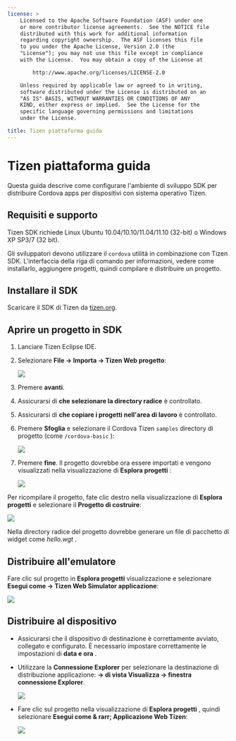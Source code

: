```yaml
---
license: >
    Licensed to the Apache Software Foundation (ASF) under one
    or more contributor license agreements.  See the NOTICE file
    distributed with this work for additional information
    regarding copyright ownership.  The ASF licenses this file
    to you under the Apache License, Version 2.0 (the
    "License"); you may not use this file except in compliance
    with the License.  You may obtain a copy of the License at

        http://www.apache.org/licenses/LICENSE-2.0

    Unless required by applicable law or agreed to in writing,
    software distributed under the License is distributed on an
    "AS IS" BASIS, WITHOUT WARRANTIES OR CONDITIONS OF ANY
    KIND, either express or implied.  See the License for the
    specific language governing permissions and limitations
    under the License.

title: Tizen piattaforma guida
---
```


# Tizen piattaforma guida

Questa guida descrive come configurare l'ambiente di sviluppo SDK per distribuire Cordova apps per dispositivi con sistema operativo Tizen.

## Requisiti e supporto

Tizen SDK richiede Linux Ubuntu 10.04/10.10/11.04/11.10 (32-bit) o Windows XP SP3/7 (32 bit).

Gli sviluppatori devono utilizzare il `cordova` utilità in combinazione con Tizen SDK. L'interfaccia della riga di comando per informazioni, vedere come installarlo, aggiungere progetti, quindi compilare e distribuire un progetto.

## Installare il SDK

Scaricare il SDK di Tizen da [tizen.org][1].

 [1]: https://developer.tizen.org/sdk

<!--

- (optional) Install Tizen Cordova template projects: copy the
  `/templates` directory content into the Tizen Eclipse IDE web
  templates directory (e.g:
  `/home/my_username/tizen-sdk/IDE/Templates/web`).

- __Method #2: Use Tizen Eclipse IDE Cordova Tizen project templates__
    - Launch Tizen Eclipse IDE
    - Select  __File &rarr; New &rarr; Tizen Web Project__
    - Select __User Template__ and __User defined__ items
    - Select one of the Tizen Cordova template (e.g: __CordovaBasicTemplate__)
    - Fill the __Project name__ and its target __Location__

    ![](img/guide/platforms/tizen/project_template.png)

    - Click __Finish__

    ![](img/guide/platforms/tizen/project_explorer.png)

    - Your project should now appear in the __Project Explorer__ view

-->

## Aprire un progetto in SDK

1.  Lanciare Tizen Eclipse IDE.

2.  Selezionare **File → Importa → Tizen Web progetto**:
    
    ![][2]

3.  Premere **avanti**.

4.  Assicurarsi di **che selezionare la directory radice** è controllato.

5.  Assicurarsi di **che copiare i progetti nell'area di lavoro** è controllato.

6.  Premere **Sfoglia** e selezionare il Cordova Tizen `samples` directory di progetto (come `/cordova-basic` ):
    
    ![][3]

7.  Premere **fine**. Il progetto dovrebbe ora essere importati e vengono visualizzati nella visualizzazione di **Esplora progetti** :
    
    ![][4]

 [2]: img/guide/platforms/tizen/import_project.png
 [3]: img/guide/platforms/tizen/import_widget.png
 [4]: img/guide/platforms/tizen/project_explorer.png

Per ricompilare il progetto, fate clic destro nella visualizzazione di **Esplora progetti** e selezionare il **Progetto di costruire**:

![][5]

 [5]: img/guide/platforms/tizen/build_project.png

Nella directory radice del progetto dovrebbe generare un file di pacchetto di widget come *hello.wgt* .

## Distribuire all'emulatore

Fare clic sul progetto in **Esplora progetti** visualizzazione e selezionare **Esegui come → Tizen Web Simulator applicazione**:

![][6]

 [6]: img/guide/platforms/tizen/runas_web_sim_app.png

## Distribuire al dispositivo

*   Assicurarsi che il dispositivo di destinazione è correttamente avviato, collegato e configurato. È necessario impostare correttamente le impostazioni di **data e ora** .

*   Utilizzare la **Connessione Explorer** per selezionare la destinazione di distribuzione applicazione: **→ di vista Visualizza → finestra connessione Explorer**.
    
    ![][7]

*   Fare clic sul progetto nella visualizzazione di **Esplora progetti** , quindi selezionare **Esegui come & rarr; Applicazione Web Tizen**:
    
    ![][8]

 [7]: img/guide/platforms/tizen/connection_explorer.png
 [8]: img/guide/platforms/tizen/runas_web_app.png